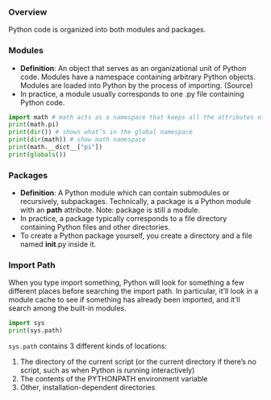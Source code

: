 ### Overview
Python code is organized into both modules and packages.


### Modules
- **Definition**: An object that serves as an organizational unit of Python code. Modules have a namespace containing arbitrary Python objects. Modules are loaded into Python by the process of importing. (Source)
- In practice, a module usually corresponds to one .py file containing Python code.

```python
import math # math acts as a namespace that keeps all the attributes of the module together
print(math.pi)
print(dir()) # shows what’s in the global namespace
print(dir(math)) # show math namespace
print(math.__dict__["pi"])
print(globals())
```

### Packages
- **Definition**: A Python module which can contain submodules or recursively, subpackages. Technically, a package is a Python module with an __path__ attribute. Note: package is still a module.
- In practice, a package typically corresponds to a file directory containing Python files and other directories. 
- To create a Python package yourself, you create a directory and a file named __init__.py inside it.


### Import Path
When you type import something, Python will look for something a few different places before searching the import path.
In particular, it’ll look in a module cache to see if something has already been imported, and it’ll search among the built-in modules.

```python
import sys
print(sys.path)
```
`sys.path` contains 3 different kinds of locations:
1. The directory of the current script (or the current directory if there’s no script, such as when Python is running interactively)
2. The contents of the PYTHONPATH environment variable
3. Other, installation-dependent directories